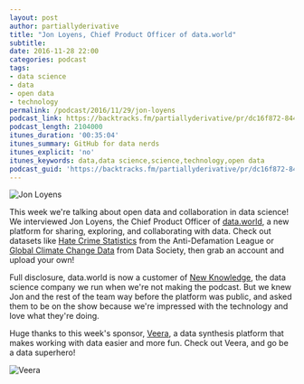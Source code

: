 ```yaml
---
layout: post
author: partiallyderivative
title: "Jon Loyens, Chief Product Officer of data.world"
subtitle:
date: 2016-11-28 22:00
categories: podcast
tags:
- data science
- data
- open data
- technology
permalink: /podcast/2016/11/29/jon-loyens
podcast_link: https://backtracks.fm/partiallyderivative/pr/dc16f872-8448-11e7-86c7-0e84392478bc/partially_derivative_jon_loyens.mp3?s=1
podcast_length: 2104000
itunes_duration: '00:35:04'
itunes_summary: GitHub for data nerds
itunes_explicit: 'no'
itunes_keywords: data,data science,science,technology,open data
podcast_guid: 'https://backtracks.fm/partiallyderivative/pr/dc16f872-8448-11e7-86c7-0e84392478bc/partially_derivative_jon_loyens.mp3?s=1'
---
```


![Jon Loyens](https://pbs.twimg.com/profile_images/107404028/Photo_1_400x400.jpg)

This week we're talking about open data and collaboration in data science! We interviewed Jon Loyens, the Chief Product Officer of [data.world](http://data.world), a new platform for sharing, exploring, and collaborating with data. Check out datasets like [Hate Crime Statistics](https://data.world/adl/hate-crime-laws-and-statistics) from the Anti-Defamation League or [Global Climate Change Data](https://data.world/data-society/global-climate-change-data) from Data Society, then grab an account and upload your own!

Full disclosure, data.world is now a customer of [New Knowledge](http://newknowledge.io), the data science company we run when we're not making the podcast. But we knew Jon and the rest of the team way before the platform was public, and asked them to be on the show because we're impressed with the technology and love what they're doing.   

Huge thanks to this week's sponsor, [Veera](http://getveera.com/), a data synthesis platform that makes working with data easier and more fun. Check out Veera, and go be a data superhero!

![Veera](http://getveera.com/wp-content/uploads/2016/08/veera-500width.png)

<div id="backtracks-player" data-bt-embed="https://player.backtracks.fm/partiallyderivative/partially-derivative/m/jon-loyens-chief-product-officer-of-data-world" data-bt-show-comments="false" data-bt-theme="light" data-bt-show-art-cover="true"></div><script>(function(p,l,a,y,e,r,s){if(p[y]) return;if(p[e]) return p[e]();s=l.createElement(a);l.head.appendChild((s.async=p[y]=true,s.src=r,s))}(window,document,"script","__btL","__btR","https://player.backtracks.fm/embedder.js"))</script>
